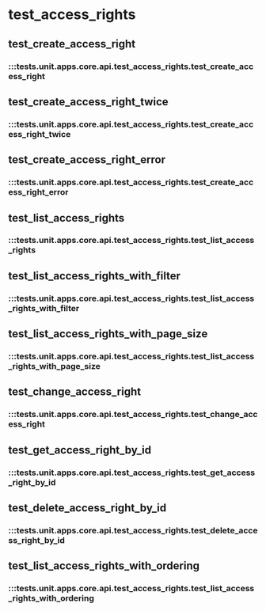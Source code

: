 # test_access_rights

## test_create_access_right

### :::tests.unit.apps.core.api.test_access_rights.test_create_access_right

## test_create_access_right_twice

### :::tests.unit.apps.core.api.test_access_rights.test_create_access_right_twice

## test_create_access_right_error

### :::tests.unit.apps.core.api.test_access_rights.test_create_access_right_error

## test_list_access_rights

### :::tests.unit.apps.core.api.test_access_rights.test_list_access_rights

## test_list_access_rights_with_filter

### :::tests.unit.apps.core.api.test_access_rights.test_list_access_rights_with_filter

## test_list_access_rights_with_page_size

### :::tests.unit.apps.core.api.test_access_rights.test_list_access_rights_with_page_size

## test_change_access_right

### :::tests.unit.apps.core.api.test_access_rights.test_change_access_right

## test_get_access_right_by_id

### :::tests.unit.apps.core.api.test_access_rights.test_get_access_right_by_id

## test_delete_access_right_by_id

### :::tests.unit.apps.core.api.test_access_rights.test_delete_access_right_by_id

## test_list_access_rights_with_ordering

### :::tests.unit.apps.core.api.test_access_rights.test_list_access_rights_with_ordering
